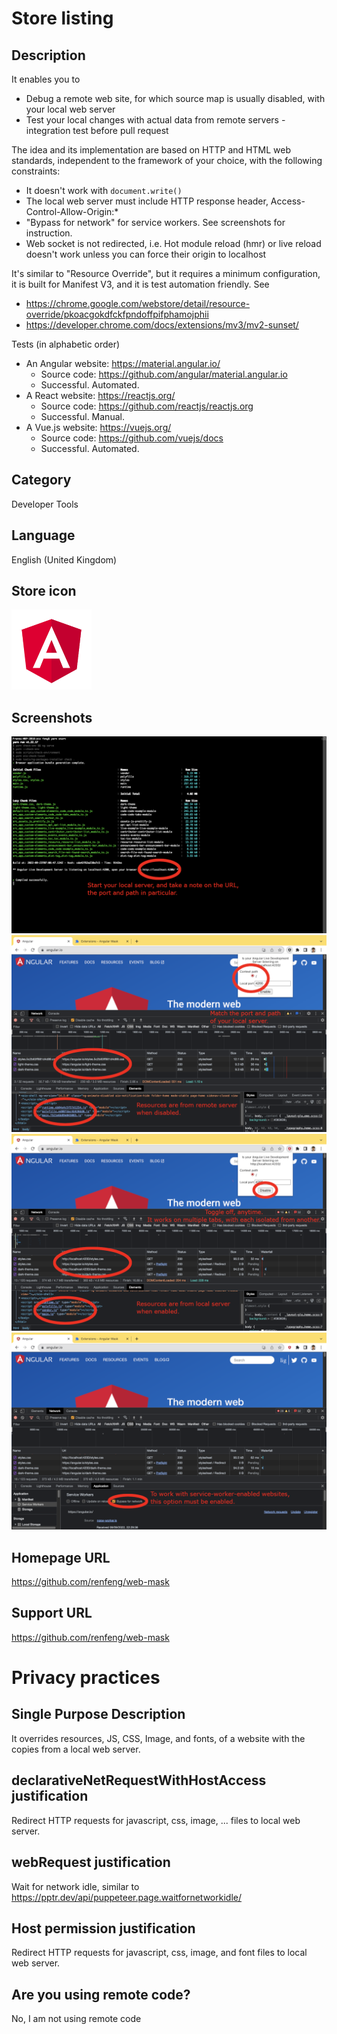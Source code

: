 # Store listing

## Description

It enables you to

- Debug a remote web site, for which source map is usually disabled, with your local web server
- Test your local changes with actual data from remote servers - integration test before pull request

The idea and its implementation are based on HTTP and HTML web standards, independent to the framework of your choice, with the following constraints:

- It doesn't work with `document.write()`
- The local web server must include HTTP response header, Access-Control-Allow-Origin:\*
- "Bypass for network" for service workers. See screenshots for instruction.
- Web socket is not redirected, i.e. Hot module reload (hmr) or live reload doesn't work unless you can force their origin to localhost

It's similar to "Resource Override", but it requires a minimum configuration, it is built for Manifest V3, and it is
test automation friendly. See

- https://chrome.google.com/webstore/detail/resource-override/pkoacgokdfckfpndoffpifphamojphii
- https://developer.chrome.com/docs/extensions/mv3/mv2-sunset/

Tests (in alphabetic order)

- An Angular website: https://material.angular.io/
  - Source code: https://github.com/angular/material.angular.io
  - Successful. Automated.
- A React website: https://reactjs.org/
  - Source code: https://github.com/reactjs/reactjs.org
  - Successful. Manual.
- A Vue.js website: https://vuejs.org/
  - Source code: https://github.com/vuejs/docs
  - Successful. Automated.

## Category

Developer Tools

## Language

English (United Kingdom)

## Store icon

![Angular logo 128x128](../src/vanilla/icon128.png)

## Screenshots

![Angular live development server 1280x800](1-angular-live-development-server.png)
![An Angular website 1280x800](2-disabled.png)
![Resources overridden 1280x800](3-enabled.png)
![Working with service worker enabled websites 1280x800](4-redirect-bypassing-service-worker.png)

## Homepage URL

https://github.com/renfeng/web-mask

## Support URL

https://github.com/renfeng/web-mask

# Privacy practices

## Single Purpose Description

It overrides resources, JS, CSS, Image, and fonts, of a website with the copies from a local web server.

## declarativeNetRequestWithHostAccess justification

Redirect HTTP requests for javascript, css, image, ... files to local web server.

## webRequest justification

Wait for network idle, similar to https://pptr.dev/api/puppeteer.page.waitfornetworkidle/

## Host permission justification

Redirect HTTP requests for javascript, css, image, and font files to local web server.

## Are you using remote code?

No, I am not using remote code
